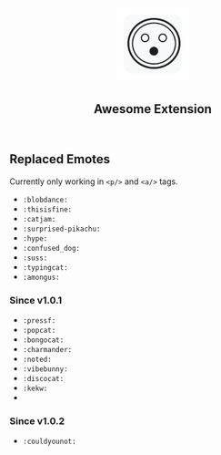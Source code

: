 <div align="center">
    <h1>
        <img src="src/assets/img/icon-128.png" width="128"/>
    </h1>
    <h2>Awesome Extension</h2>
    <div>
        <img src="https://img.shields.io/github/languages/code-size/Daywalkerchen/awesome-extension?style=for-the-badge" alt="" />
        <img src="https://img.shields.io/github/release-date/Daywalkerchen/awesome-extension?style=for-the-badge" alt="" />
        <img src="https://img.shields.io/github/issues/Daywalkerchen/awesome-extension?style=for-the-badge" alt="" />
    </div>
</div>

## Replaced Emotes

Currently only working in `<p/>` and `<a/>` tags.

- `:blobdance:`
- `:thisisfine:`
- `:catjam:`
- `:surprised-pikachu:`
- `:hype:`
- `:confused_dog:`
- `:suss:`
- `:typingcat:`
- `:amongus:`

### Since v1.0.1
- `:pressf:`
- `:popcat:`
- `:bongocat:`
- `:charmander:`
- `:noted:`
- `:vibebunny:`
- `:discocat:`
- `:kekw:`
- 
### Since v1.0.2
- `:couldyounot:`